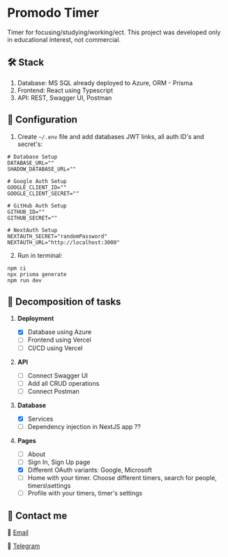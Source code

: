 # Promodo Timer

Timer for focusing/studying/working/ect. This project was developed only in educational interest, not commercial.

## :hammer_and_wrench: Stack

1. Database: MS SQL already deployed to Azure, ORM - Prisma
2. Frontend: React using Typescript
3. API: REST, Swagger UI, Postman

## :wrench: Configuration

1. Create `~/.env` file and add databases JWT links, all auth ID's and secret's:

```shell
# Database Setup
DATABASE_URL=""
SHADOW_DATABASE_URL=""

# Google Auth Setup
GOOGLE_CLIENT_ID=""
GOOGLE_CLIENT_SECRET=""

# GitHub Auth Setup
GITHUB_ID=""
GITHUB_SECRET=""

# NextAuth Setup
NEXTAUTH_SECRET="randomPassword"
NEXTAUTH_URL="http://localhost:3000"
```

2. Run in terminal:

```shell
npm ci
npx prisma generate
npm run dev
```

## :pencil: Decomposition of tasks

1. **Deployment**

   - [x] Database using Azure
   - [ ] Frontend using Vercel
   - [ ] CI/CD using Vercel

2. **API**

   - [ ] Connect Swagger UI
   - [ ] Add all CRUD operations
   - [ ] Connect Postman

3. **Database**

   - [x] Services
   - [ ] Dependency injection in NextJS app ??

4. **Pages**
   - [ ] About
   - [ ] Sign In, Sign Up page
   - [x] Different OAuth variants: Google, Microsoft
   - [ ] Home with your timer. Choose different timers, search for people, timers\settings
   - [ ] Profile with your timers, timer's settings

## :iphone: Contact me

:email: [Email](mailto:olegsuv.dev@gmail.com)

:calling: [Telegram](https://t.me/suph0mi3)

